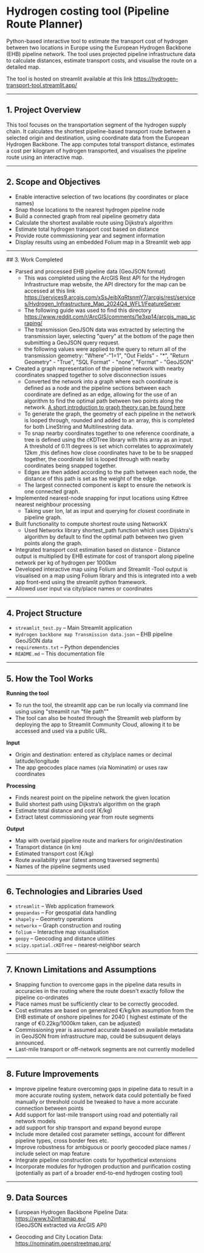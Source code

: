 # Hydrogen costing tool (Pipeline Route Planner)

Python-based interactive tool to estimate the transport cost of hydrogen between two locations in Europe using the European Hydrogen Backbone (EHB) pipeline network. The tool uses projected pipeline infrastructure data to calculate distances, estimate transport costs, and visualise the route on a detailed map.

The tool is hosted on streamlit available at this link https://hydrogen-transport-tool.streamlit.app/

---

## 1. Project Overview

This tool focuses on the transportation segment of the hydrogen supply chain. It calculates the shortest pipeline-based transport route between a selected origin and destination, using coordinate data from the European Hydrogen Backbone. The app computes total transport distance, estimates a cost per kilogram of hydrogen transported, and visualises the pipeline route using an interactive map.

---

## 2. Scope and Objectives

- Enable interactive selection of two locations (by coordinates or place names)
- Snap those locations to the nearest hydrogen pipeline node
- Build a connected graph from real pipeline geometry data
- Calculate the shortest available route using Dijkstra’s algorithm
- Estimate total hydrogen transport cost based on distance
- Provide route commissioning year and segment information
- Display results using an embedded Folium map in a Streamlit web app

---
<div style="page-break-after: always;"></div>
## 3. Work Completed

- Parsed and processed EHB pipeline data (GeoJSON format)
    - This was completed using the ArcGIS Rest API for the Hydrogen Infrastructure map website, the API directory for the map can be accessed at this link https://services9.arcgis.com/xSsJeibXqRtsnmY7/arcgis/rest/services/Hydrogen_Infrastructure_Map_2024Q4_WFL1/FeatureServer
    - The following guide was used to find this directory https://www.reddit.com/r/ArcGIS/comments/1e3xp14/arcgis_map_scraping/
    - The transmission GeoJSON data was extracted by selecting the transmission layer, selecting "query" at the bottom of the page then submitting a GeoJSON query request.
    - the following values were applied to the query to return all of the transmission geometry: "Where"-"1=1", "Out Fields" - "*", "Return Geometry" - "True", "SQL Format" - "none", "Format" - "GeoJSON"
- Created a graph representation of the pipeline network with nearby coordinates snapped together to solve disconnection issues
    - Converted the network into a graph where each coordinate is defined as a node and the pipeline sections between each coordinate are defined as an edge, allowing for the use of an algorithm to find the optimal path between two points along the network. [A short introduction to graph theory can be found here](https://medium.com/basecs/a-gentle-introduction-to-graph-theory-77969829ead8)
    - To generate the graph, the geometry of each pipeline in the network is looped through, rounded and added to an array, this is completed for both LineString and Multilinestring data.
    - To snap nearby coordinates together to one reference coordinate, a tree is defined using the cKDTree library with this array as an input. A threshold of 0.11 degrees is set which correlates to approximately 12km ,this defines how close coordinates have to be to be snapped together, the coordinate list is looped through with nearby coordinates being snapped together.
    - Edges are then added according to the path between each node, the distance of this path is set as the weight of the edge.
    - The largest connected component is kept to ensure the network is one connected graph.
- Implemented nearest-node snapping for input locations using Kdtree nearest neighbour processing
    - Taking user lon, lat as input and querying for closest coordinate in pipeline graph.
- Built functionality to compute shortest route using NetworkX
    - Used Networkx library shortest_path function which uses Dijsktra's algorithm by default to find the optimal path between two given points along the graph.
- Integrated transport cost estimation based on distance
      - Distance output is multiplied by EHB estimate for cost of transport along pipeline network per kg of hydrogen per 1000km
- Developed interactive map using Folium and Streamlit
      -Tool output is visualised on a map using Folium library and this is integrated into a web app front-end using the streamlit python framework.
- Allowed user input via city/place names or coordinates

---

## 4. Project Structure

- `streamlit_test.py` – Main Streamlit application
- `Hydrogen backbone map Transmission data.json` – EHB pipeline GeoJSON data
- `requirements.txt` – Python dependencies
- `README.md` – This documentation file


---
<div style="page-break-after: always;"></div>

## 5. How the Tool Works
**Running the tool**
- To run the tool, the streamlit app can be run locally via command line using using "streamlit run "file path""
- The tool can also be hosted through the Streamlit web platform by deploying the app to Streamlit Community Cloud, allowing it to be accessed and used via a public URL.

**Input**  
- Origin and destination: entered as city/place names or decimal latitude/longitude  
- The app geocodes place names (via Nominatim) or uses raw coordinates  

**Processing**  
- Finds nearest point on the pipeline network the given location
- Build shortest path using Dijkstra’s algorithm on the graph  
- Estimate total distance and cost (€/kg)  
- Extract latest commissioning year from route segments  

**Output**  
- Map with overlaid pipeline route and markers for origin/destination  
- Transport distance (in km)  
- Estimated transport cost (€/kg)  
- Route availability year (latest among traversed segments)  
- Names of the pipeline segments used  

---


## 6. Technologies and Libraries Used

- `streamlit` – Web application framework
- `geopandas` – For geospatial data handling
- `shapely` – Geometry operations
- `networkx` – Graph construction and routing
- `folium` – Interactive map visualisation
- `geopy` – Geocoding and distance utilities
- `scipy.spatial.cKDTree` – nearest-neighbor search

---

## 7. Known Limitations and Assumptions

- Snapping function to overcome gaps in the pipeline data results in accuracies in the routing where the route doesn't exactly follow the pipeline co-ordinates
- Place names must be sufficiently clear to be correctly geocoded.  
- Cost estimates are based on generalized €/kg/km assumption from the EHB estimate of onshore pipelines for 2040 ( highest estimate of the range of €0.22kg/1000km taken, can be adjusted)  
- Commissioning year is assumed accurate based on available metadata in GeoJSON from infrastructure map, could be subsuquent delays announced. 
- Last-mile transport or off-network segments are not currently modelled  

---

## 8. Future Improvements
- Improve pipeline feature overcoming gaps in pipeline data to result in a more accurate routing system, network data could potentially be fixed manually or threshold could be tweaked to have a more accurate connection between points
- Add support for last-mile transport using road and potentially rail network models
- add support for ship transport and expand beyond europe 
- Include more detailed cost parameter settings, account for different pipeline types, cross border fees etc.  
- Improve robustness for ambiguous or poorly geocoded place names / include select on map feature  
- Integrate pipeline construction costs for hypothetical extensions  
- Incorporate modules for hydrogen production and purification costing  
  (potentially as part of a broader end-to-end hydrogen costing tool)  

---

## 9. Data Sources

- European Hydrogen Backbone Pipeline Data:  
  https://www.h2inframap.eu/  
  (GeoJSON extracted via ArcGIS API)

- Geocoding and City Location Data:  
  https://nominatim.openstreetmap.org/
